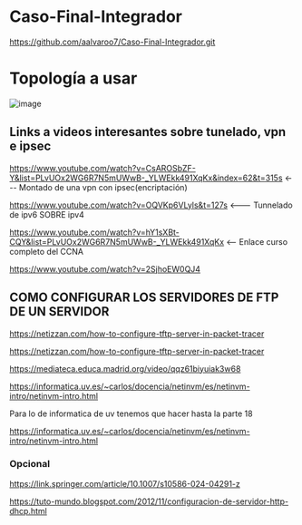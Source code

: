 # Caso-Final-Integrador
https://github.com/aalvaroo7/Caso-Final-Integrador.git


# Topología a usar

![image](https://github.com/user-attachments/assets/d4c5604e-1b7f-4a5b-aaa5-d6d849f2bd62)


## Links a videos interesantes sobre tunelado, vpn e ipsec

https://www.youtube.com/watch?v=CsAROSbZF-Y&list=PLvUOx2WG6R7N5mUWwB-_YLWEkk491XqKx&index=62&t=315s <--- Montado de una vpn con ipsec(encriptación)

https://www.youtube.com/watch?v=OQVKp6VLyls&t=127s <--- Tunnelado de ipv6 SOBRE ipv4

https://www.youtube.com/watch?v=hY1sXBt-CQY&list=PLvUOx2WG6R7N5mUWwB-_YLWEkk491XqKx <-- Enlace curso completo del CCNA


https://www.youtube.com/watch?v=2SjhoEW0QJ4


## COMO CONFIGURAR LOS SERVIDORES DE FTP DE UN SERVIDOR 

https://netizzan.com/how-to-configure-tftp-server-in-packet-tracer

https://netizzan.com/how-to-configure-tftp-server-in-packet-tracer

https://mediateca.educa.madrid.org/video/qqz61biyuiak3w68

https://informatica.uv.es/~carlos/docencia/netinvm/es/netinvm-intro/netinvm-intro.html


Para lo de informatica de uv tenemos que hacer hasta la parte 18

https://informatica.uv.es/~carlos/docencia/netinvm/es/netinvm-intro/netinvm-intro.html

### Opcional 

https://link.springer.com/article/10.1007/s10586-024-04291-z


https://tuto-mundo.blogspot.com/2012/11/configuracion-de-servidor-http-dhcp.html


